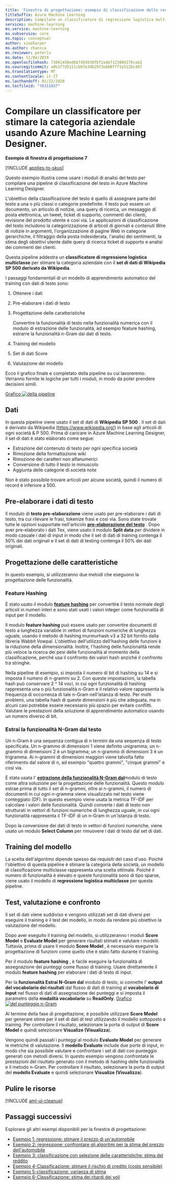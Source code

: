 ```yaml
---
title: 'Finestra di progettazione: esempio di classificazione delle recensioni Book'
titleSuffix: Azure Machine Learning
description: Compilare un classificatore di regressione logistica multiclasse per stimare la categoria aziendale con il set di dati di Wikipedia SP 500 usando Azure Machine Learning Designer.
services: machine-learning
ms.service: machine-learning
ms.subservice: core
ms.topic: conceptual
author: xiaoharper
ms.author: zhanxia
ms.reviewer: peterlu
ms.date: 11/04/2019
ms.openlocfilehash: 73861456edbb7493038fbf2adbf12300d170cab2
ms.sourcegitcommit: a9b1f7d5111cb07e3462973eb607ff1e512bc407
ms.translationtype: MT
ms.contentlocale: it-IT
ms.lasthandoff: 01/22/2020
ms.locfileid: "76311037"
---
```

# <a name="build-a-classifier-to-predict-company-category-using-azure-machine-learning-designer"></a>Compilare un classificatore per stimare la categoria aziendale usando Azure Machine Learning Designer.

**Esempio di finestra di progettazione 7**

[!INCLUDE [applies-to-skus](../../includes/aml-applies-to-enterprise-sku.md)]

Questo esempio illustra come usare i moduli di analisi del testo per compilare una pipeline di classificazione del testo in Azure Machine Learning Designer.

L'obiettivo della classificazione del testo è quello di assegnare parte del testo a una o più classi o categorie predefinite. Il testo può essere un documento, un articolo di notizie, una query di ricerca, un messaggio di posta elettronica, un tweet, ticket di supporto, commenti dei clienti, revisione del prodotto utente e così via. Le applicazioni di classificazione del testo includono la categorizzazione di articoli di giornali e contenuti Wire di notizie in argomenti, l'organizzazione di pagine Web in categorie gerarchiche, il filtraggio della posta indesiderata, l'analisi dei sentimenti, la stima degli obiettivi utente dalle query di ricerca ticket di supporto e analisi dei commenti dei clienti. 

Questa pipeline addestra un **classificatore di regressione logistica multiclasse** per stimare la categoria aziendale con il **set di dati di Wikipedia SP 500 derivato da Wikipedia**.  

I passaggi fondamentali di un modello di apprendimento automatico del training con dati di testo sono:

1. Ottenere i dati

1. Pre-elaborare i dati di testo

1. Progettazione delle caratteristiche

   Convertire la funzionalità di testo nella funzionalità numerica con il modulo di estrazione delle funzionalità, ad esempio feature hashing, estrarre la funzionalità n-Gram dai dati di testo.

1. Training del modello

1. Set di dati Score

1. Valutazione del modello

Ecco il grafico finale e completato della pipeline su cui lavoreremo. Verranno fornite le logiche per tutti i moduli, in modo da poter prendere decisioni simili.

[Grafico ![della pipeline](./media/how-to-designer-sample-text-classification/nlp-modules-overall.png)](./media/how-to-designer-sample-text-classification/nlp-modules-overall.png#lightbox)

## <a name="data"></a>Dati

In questa pipeline viene usato il set di dati di **Wikipedia SP 500** . Il set di dati è derivato da Wikipedia (https://www.wikipedia.org/) in base agli articoli di ogni società & P 500. Prima di caricare in Azure Machine Learning Designer, il set di dati è stato elaborato come segue:

- Estrazione del contenuto di testo per ogni specifica società
- Rimozione della formattazione wiki
- Rimozione dei caratteri non alfanumerici
- Conversione di tutto il testo in minuscolo
- Aggiunta delle categorie di società note

Non è stato possibile trovare articoli per alcune società, quindi il numero di record è inferiore a 500.

## <a name="pre-process-the-text-data"></a>Pre-elaborare i dati di testo

Il modulo di **testo pre-elaborazione** viene usato per pre-elaborare i dati di testo, tra cui rilevare le frasi, tokenize frasi e così via. Sono state trovate tutte le opzioni supportate nell'articolo [**pre-elaborazione del testo**](algorithm-module-reference/preprocess-text.md) . Dopo aver pre-elaborato i dati Tex, viene usato il modulo **Split data** per dividere in modo casuale i dati di input in modo che il set di dati di training contenga il 50% dei dati originali e il set di dati di testing contenga il 50% dei dati originali.

## <a name="feature-engineering"></a>Progettazione delle caratteristiche
In questo esempio, si utilizzeranno due metodi che eseguono la progettazione delle funzionalità.

### <a name="feature-hashing"></a>Feature Hashing
È stato usato il modulo [**feature hashing**](algorithm-module-reference/feature-hashing.md) per convertire il testo normale degli articoli in numeri interi e sono stati usati i valori integer come funzionalità di input per il modello. 

Il modulo **feature hashing** può essere usato per convertire documenti di testo a lunghezza variabile in vettori di funzioni numeriche di lunghezza uguale, usando il metodo di hashing murmurhash v3 a 32 bit fornito dalla libreria Wabbit Vowpal. L'obiettivo dell'utilizzo dell'hashing delle funzioni è la riduzione della dimensionalità. Inoltre, l'hashing delle funzionalità rende più veloce la ricerca dei pesi delle funzionalità al momento della classificazione, perché usa il confronto dei valori hash anziché il confronto tra stringhe.

Nella pipeline di esempio, si imposta il numero di bit di hashing su 14 e si imposta il numero di n-grammi su 2. Con queste impostazioni, la tabella hash può conservare 2 ^ 14 voci, in cui ogni funzionalità di hashing rappresenta una o più funzionalità n-Gram e il relativo valore rappresenta la frequenza di occorrenza di tale n-Gram nell'istanza di testo. Per molti problemi, una tabella hash di queste dimensioni è più che adeguata, ma in alcuni casi potrebbe essere necessario più spazio per evitare conflitti. Valutare le prestazioni della soluzione di apprendimento automatico usando un numero diverso di bit. 

### <a name="extract-n-gram-feature-from-text"></a>Estrai la funzionalità N-Gram dal testo

Un n-Gram è una sequenza contigua di n termini da una sequenza di testo specificata. Un n-grammo di dimensioni 1 viene definito unigramma; un n-grammo di dimensioni 2 è un bigramma; un n-grammo di dimensioni 3 è un trigramma. Ai n-grammi di dimensioni maggiori viene talvolta fatto riferimento dal valore di n, ad esempio "quattro grammi", "cinque grammi" e così via.

È stata usata l' [**estrazione della funzionalità N-Gram dal**](algorithm-module-reference/extract-n-gram-features-from-text.md)modulo di testo come altra soluzione per la progettazione delle funzionalità. Questo modulo estrae prima di tutto il set di n-grammi, oltre ai n-grammi, il numero di documenti in cui ogni n-gramma viene visualizzato nel testo viene conteggiato (DF). In questo esempio viene usata la metrica TF-IDF per calcolare i valori delle funzionalità. Quindi converte i dati di testo non strutturati in vettori di funzioni numeriche di lunghezza uguale, in cui ogni funzionalità rappresenta il TF-IDF di un n-Gram in un'istanza di testo.

Dopo la conversione dei dati di testo in vettori di funzioni numeriche, viene usato un modulo **Select Column** per rimuovere i dati di testo dal set di dati. 

## <a name="train-the-model"></a>Training del modello

La scelta dell'algoritmo dipende spesso dai requisiti del caso d'uso. Poiché l'obiettivo di questa pipeline è stimare la categoria della società, un modello di classificazione multiclasse rappresenta una scelta ottimale. Poiché il numero di funzionalità è elevato e queste funzionalità sono di tipo sparse, viene usato il modello di **regressione logistica multiclasse** per questa pipeline.

## <a name="test-evaluate-and-compare"></a>Test, valutazione e confronto

 Il set di dati viene suddiviso e vengono utilizzati set di dati diversi per eseguire il training e il test del modello, in modo da rendere più obiettivo la valutazione del modello.

Dopo aver eseguito il training del modello, si utilizzeranno i moduli **Score Model** e **Evaluate Model** per generare risultati stimati e valutare i modelli. Tuttavia, prima di usare il modulo **Score Model** , è necessario eseguire la progettazione di funzioni come quello che è stato fatto durante il training. 

Per il modulo **feature hashing** , è facile eseguire la funzionalità di assegnazione dei punteggi come flusso di training. Usare direttamente il modulo **feature hashing** per elaborare i dati di testo di input.

Per la **funzionalità Estrai N-Gram dal** modulo di testo, si connette l' **output del vocabolario dei risultati** dal flusso di dati di training al **vocabolario di input** nel flusso di dati di assegnazione dei punteggi e si imposta il parametro della **modalità vocabolario** su **ReadOnly**.
[Grafico ![del punteggio n-Gram](./media/how-to-designer-sample-text-classification/n-gram.png)](./media/how-to-designer-sample-text-classification/n-gram.png)

Al termine della fase di progettazione, è possibile utilizzare **Score Model** per generare stime per il set di dati di test utilizzando il modello sottoposto a training. Per controllare il risultato, selezionare la porta di output di **Score Model** e quindi selezionare **Visualize (Visualizza**).

Vengono quindi passati i punteggi al modulo **Evaluate Model** per generare le metriche di valutazione. Il **modello Evaluate** include due porte di input, in modo che sia possibile valutare e confrontare i set di dati con punteggio generati con metodi diversi. In questo esempio vengono confrontate le prestazioni del risultato generato con il metodo di hashing delle funzionalità e il metodo n-Gram.
Per controllare il risultato, selezionare la porta di output del **modello Evaluate** e quindi selezionare **Visualize (Visualizza**).

## <a name="clean-up-resources"></a>Pulire le risorse

[!INCLUDE [aml-ui-cleanup](../../includes/aml-ui-cleanup.md)]

## <a name="next-steps"></a>Passaggi successivi

Esplorare gli altri esempi disponibili per la finestra di progettazione:
- [Esempio 1: regressione: stimare il prezzo di un'automobile](how-to-designer-sample-regression-automobile-price-basic.md)
- [Esempio 2: regressione: confrontare gli algoritmi per la stima del prezzo dell'automobile](how-to-designer-sample-regression-automobile-price-compare-algorithms.md)
- [Esempio 3: classificazione con selezione delle caratteristiche: stima del reddito](how-to-designer-sample-classification-predict-income.md)
- [Esempio 4-Classificazione: stimare il rischio di credito (costo sensibile)](how-to-designer-sample-classification-credit-risk-cost-sensitive.md)
- [Esempio 5-classificazione: varianza di stima](how-to-designer-sample-classification-churn.md)
- [Esempio 6-Classificazione: stima dei ritardi dei voli](how-to-designer-sample-classification-flight-delay.md)
